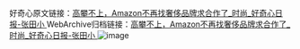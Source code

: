 好奇心原文链接：[高攀不上，Amazon不再找奢侈品牌求合作了_时尚_好奇心日报-张田小 ](https://www.qdaily.com/articles/11571.html)
WebArchive归档链接：[高攀不上，Amazon不再找奢侈品牌求合作了_时尚_好奇心日报-张田小 ](http://web.archive.org/web/20190623170730/https://www.qdaily.com/articles/11571.html)
![image](http://ww3.sinaimg.cn/large/007d5XDply1g3waa8aa3uj30u03ud7wh)